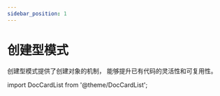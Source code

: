 ```yaml
---
sidebar_position: 1
---
```


# 创建型模式
创建型模式提供了创建对象的机制， 能够提升已有代码的灵活性和可复用性。

import DocCardList from '@theme/DocCardList';

<DocCardList />
